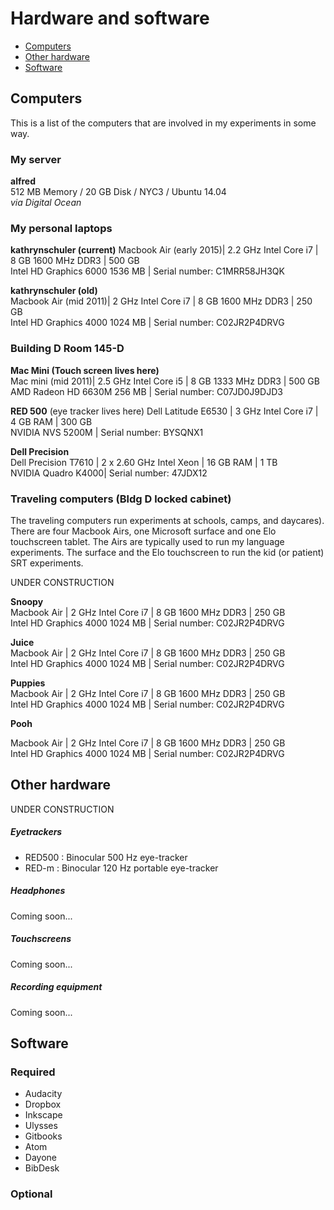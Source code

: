 # Hardware and software
- [Computers](#computers)
- [Other hardware](#other-hardware)
- [Software](#software)


## Computers
This is a list of the computers that are involved in my experiments in some way.

### My server
**alfred**  
512 MB Memory / 20 GB Disk / NYC3 / Ubuntu 14.04   
*via Digital Ocean*

### My personal laptops
**kathrynschuler (current)**
Macbook Air (early 2015)| 2.2 GHz Intel Core i7 | 8 GB 1600 MHz DDR3  | 500 GB  
Intel HD Graphics 6000 1536 MB | Serial number: C1MRR58JH3QK 

**kathrynschuler (old)**   
Macbook Air (mid 2011)| 2 GHz Intel Core i7 | 8 GB 1600 MHz DDR3  | 250 GB  
Intel HD Graphics 4000 1024 MB | Serial number: C02JR2P4DRVG  

### Building D Room 145-D
**Mac Mini (Touch screen lives here)**   
Mac mini (mid 2011)| 2.5 GHz Intel Core i5 | 8 GB 1333 MHz DDR3 | 500 GB  
AMD Radeon HD 6630M 256 MB | Serial number: C07JD0J9DJD3  

**RED 500**   (eye tracker lives here)
Dell Latitude E6530 | 3 GHz Intel Core i7 | 4 GB RAM | 300 GB  
NVIDIA NVS 5200M | Serial number: BYSQNX1

**Dell Precision**   
Dell Precision T7610 | 2 x 2.60 GHz Intel Xeon | 16 GB RAM | 1 TB  
NVIDIA Quadro K4000| Serial number: 47JDX12

### Traveling computers (Bldg D locked cabinet)

The traveling computers run experiments at schools, camps, and daycares). There are four Macbook Airs, one Microsoft surface and one Elo touchscreen tablet.  The Airs are typically used to run my language experiments.  The surface and the Elo touchscreen to run the kid (or patient) SRT experiments.

UNDER CONSTRUCTION

**Snoopy**   
Macbook Air | 2 GHz Intel Core i7 | 8 GB 1600 MHz DDR3 | 250 GB  
Intel HD Graphics 4000 1024 MB | Serial number: C02JR2P4DRVG

**Juice**   
Macbook Air | 2 GHz Intel Core i7 | 8 GB 1600 MHz DDR3 | 250 GB  
Intel HD Graphics 4000 1024 MB | Serial number: C02JR2P4DRVG

**Puppies**   
Macbook Air | 2 GHz Intel Core i7 | 8 GB 1600 MHz DDR3 | 250 GB  
Intel HD Graphics 4000 1024 MB | Serial number: C02JR2P4DRVG

**Pooh**   

Macbook Air | 2 GHz Intel Core i7 | 8 GB 1600 MHz DDR3 | 250 GB  
Intel HD Graphics 4000 1024 MB | Serial number: C02JR2P4DRVG
## Other hardware
UNDER CONSTRUCTION

##### Eyetrackers
- RED500 : Binocular 500 Hz eye-tracker
- RED-m : Binocular 120 Hz portable eye-tracker

##### Headphones
Coming soon...

##### Touchscreens
Coming soon...

##### Recording equipment
Coming soon...
## Software
### Required

- Audacity
- Dropbox
- Inkscape
- Ulysses
- Gitbooks
- Atom
- Dayone
- BibDesk

### Optional
